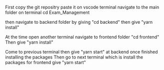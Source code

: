 First copy the git repositry 
paste it on vscode terminal
navigate to the main folder on terminal 
cd Exam_Management 


then navigate to backend folder by giving "cd backend"
then give "yarn install"

At the time open another terminal navigate to frontend folder "cd frontend"
Then give "yarn install"

Come to previous terminal then give "yarn start" at backend once finished installing the packages 
Then go to next terminal which is install the packages for frontend give "yarn start"
